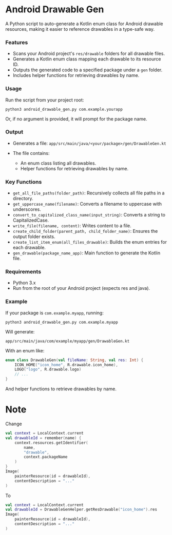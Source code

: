 # Android Drawable Gen 
A Python script to auto-generate a Kotlin enum class for Android drawable resources, making it easier to reference drawables in a type-safe way.

### Features

- Scans your Android project's `res/drawable` folders for all drawable files.
- Generates a Kotlin enum class mapping each drawable to its resource ID.
- Outputs the generated code to a specified package under a `gen` folder.
- Includes helper functions for retrieving drawables by name.

### Usage
Run the script from your project root:

```
python3 android_drawable_gen.py com.example.yourapp
```

Or, if no argument is provided, it will prompt for the package name.

### Output
- Generates a file:
`app/src/main/java/<your/package>/gen/DrawableGen.kt`

- The file contains:
    - An enum class listing all drawables.
    - Helper functions for retrieving drawables by name.
### Key Functions
- `get_all_file_paths(folder_path)`: Recursively collects all file paths in a directory.
- `get_uppercase_name(filename)`: Converts a filename to uppercase with underscores.
- `convert_to_capitalized_class_name(input_string)`: Converts a string to CapitalizedCase.
- `write_file(filename, content)`: Writes content to a file.
- `create_child_folder(parent_path, child_folder_name)`: Ensures the output folder exists.
- `create_list_item_enum(all_files_drawable)`: Builds the enum entries for each drawable.
- `gen_drawable(package_name_app)`: Main function to generate the Kotlin file.

### Requirements
- Python 3.x
- Run from the root of your Android project (expects res and java).

### Example
If your package is `com.example.myapp`, running:

```
python3 android_drawable_gen.py com.example.myapp
```
Will generate:
```
app/src/main/java/com/example/myapp/gen/DrawableGen.kt
```
With an enum like:

```kotlin
enum class DrawableGen(val fileName: String, val res: Int) {
    ICON_HOME("icon_home", R.drawable.icon_home),
    LOGO("logo", R.drawable.logo)
    // ...
}
```

And helper functions to retrieve drawables by name.

# Note 

Change 
```kotlin
val context = LocalContext.current
val drawableId = remember(name) {
    context.resources.getIdentifier(
        name,
        "drawable",
        context.packageName
    )
}
Image(
    painterResource(id = drawableId),
    contentDescription = "..."
)
```

To 

```kotlin
val context = LocalContext.current
val drawableId = DrawableGenHelper.getResDrawable("icon_home").res
Image(
    painterResource(id = drawableId),
    contentDescription = "..."
)
```
